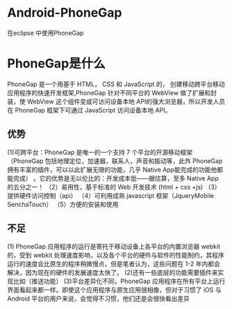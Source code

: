# Android-PhoneGap
在eclipse 中使用PhoneGap

# PhoneGap是什么
PhoneGap 是一个用基于 HTML， CSS 和 JavaScript 的，  创建移动跨平台移动应用程序的快速开发框架,PhoneGap 针对不同平台的 WebView 做了扩展和封装，使 WebView 这个组件变成可访问设备本地 API的强大浏览器，所以开发人员在 PhoneGap 框架下可通过 JavaScript 访问设备本地 API。

## 优势
(1)可跨平台：PhoneGap 是唯一的一个支持 7 个平台的开源移动框架（PhoneGap 包括地理定位，加速器，联系人，声音和振动等，此外 PhoneGap 拥有丰富的插件，可以以此扩展无限的功能，几乎 Native App能完成的功能他都能完成） 。它的优势是无以伦比的：开发成本低——据估算，至多 Native App 的五分之一！
（2）易用性，基于标准的 Web 开发技术 (html + css +js)
（3）提供硬件访问控制（api）
（4）可利用成熟 javascript 框架（JqueryMobile SenchaTouch）
（5）方便的安装和使用

## 不足
(1) PhoneGap 应用程序的运行是寄托于移动设备上各平台的内置浏览器 webkit 的，受到 webkit 处理速度影响，以及各个平台的硬件与软件的性能制约，其程序运行的速度会比原生的程序稍微慢点，但是笔者认为，这些问题在 1-2 年内都会解决，因为现在的硬件的发展速度太快了。
(2)还有一些底层的功能需要插件来实现比如（推送功能）
(3)平台差异化不同，PhoneGap 应用程序在所有平台上运行界面看起来都一样。即使这个应用程序与原生应用很相像，但对于习惯了 iOS 与 Android 平台的用户来说，会觉得不习惯，他们还是会很快看出差异

